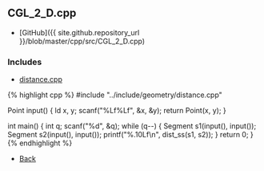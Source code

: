 ## CGL_2_D.cpp

- [GitHub]({{ site.github.repository_url }}/blob/master/cpp/src/CGL_2_D.cpp)

### Includes

- [distance.cpp](../include/geometry/distance)

{% highlight cpp %}
#include "../include/geometry/distance.cpp"

Point input() {
  ld x, y;
  scanf("%Lf%Lf", &x, &y);
  return Point(x, y);
}

int main() {
  int q;
  scanf("%d", &q);
  while (q--) {
    Segment s1(input(), input());
    Segment s2(input(), input());
    printf("%.10Lf\n", dist_ss(s1, s2));
  }
  return 0;
}
{% endhighlight %}

- [Back](../..)
